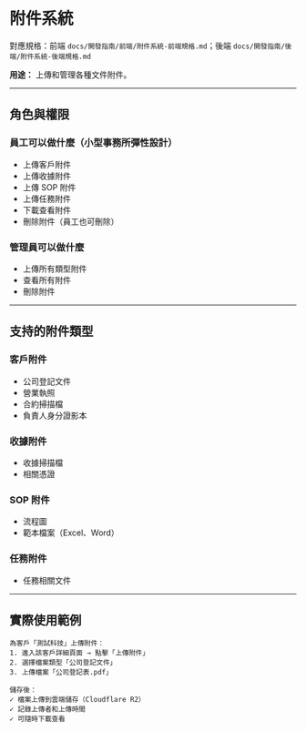 # 附件系統

對應規格：前端 `docs/開發指南/前端/附件系統-前端規格.md`；後端 `docs/開發指南/後端/附件系統-後端規格.md`

**用途：** 上傳和管理各種文件附件。

---

## 角色與權限

### 員工可以做什麼（小型事務所彈性設計）
- 上傳客戶附件
- 上傳收據附件
- 上傳 SOP 附件
- 上傳任務附件
- 下載查看附件
- 刪除附件（員工也可刪除）

### 管理員可以做什麼
- 上傳所有類型附件
- 查看所有附件
- 刪除附件

---

## 支持的附件類型

### 客戶附件
- 公司登記文件
- 營業執照
- 合約掃描檔
- 負責人身分證影本

### 收據附件
- 收據掃描檔
- 相關憑證

### SOP 附件
- 流程圖
- 範本檔案（Excel、Word）

### 任務附件
- 任務相關文件

---

## 實際使用範例
```
為客戶「測試科技」上傳附件：
1. 進入該客戶詳細頁面 → 點擊「上傳附件」
2. 選擇檔案類型「公司登記文件」
3. 上傳檔案「公司登記表.pdf」

儲存後：
✓ 檔案上傳到雲端儲存（Cloudflare R2）
✓ 記錄上傳者和上傳時間
✓ 可隨時下載查看
```
